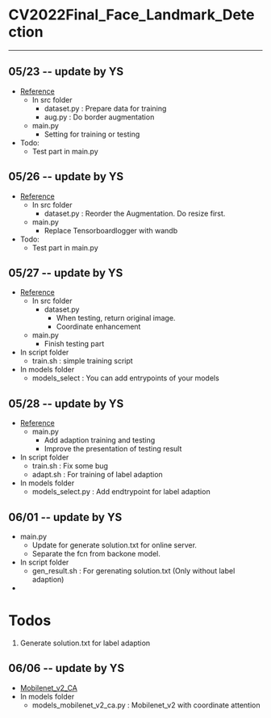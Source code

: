 # CV2022Final_Face_Landmark_Detection
---
## 05/23 -- update by YS
- [Reference](https://github.com/deepinsight/insightface/tree/master/alignment/synthetics/datasets)
    - In src folder
        - dataset.py : Prepare data for training
        - aug.py : Do border augmentation
    - main.py
        - Setting for training or testing
- Todo:
    - Test part in main.py  

## 05/26 -- update by YS
- [Reference](https://github.com/deepinsight/insightface/tree/master/alignment/synthetics/datasets)
    - In src folder
        - dataset.py : Reorder the Augmentation. Do resize first.
    - main.py
        - Replace Tensorboardlogger with wandb
- Todo:
    - Test part in main.py  

## 05/27 -- update by YS
- [Reference](https://github.com/deepinsight/insightface/tree/master/alignment/synthetics/datasets)
    - In src folder
        - dataset.py
            - When testing, return original image.
            - Coordinate enhancement
    - main.py
        - Finish testing part
- In script folder
    - train.sh : simple training script
- In models folder
    - models_select : You can add entrypoints of your models 

## 05/28 -- update by YS
- [Reference](https://github.com/deepinsight/insightface/tree/master/alignment/synthetics/datasets)
    - main.py
        - Add adaption training and testing
        - Improve the presentation of testing result
- In script folder
    - train.sh : Fix some bug
    - adapt.sh : For training of label adaption
- In models folder
    - models_select.py : Add endtrypoint for label adaption

## 06/01 -- update by YS
- main.py
    - Update for generate solution.txt for online server.
    - Separate the fcn from backone model.
- In script folder
    - gen_result.sh : For gerenating solution.txt (Only without label adaption)
- 
# Todos
1. Generate solution.txt for label adaption


## 06/06 -- update by YS
- [Mobilenet_v2_CA](https://github.com/Andrew-Qibin/CoordAttention)
- In models folder
    - models_mobilenet_v2_ca.py : Mobilenet_v2 with coordinate attention